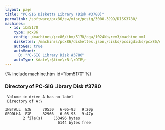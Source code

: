 ```yaml
---
layout: page
title: "PC-SIG Diskette Library (Disk #3780)"
permalink: /software/pcx86/sw/misc/pcsig/3000-3999/DISK3780/
machines:
  - id: ibm5170
    type: pcx86
    config: /machines/pcx86/ibm/5170/cga/1024kb/rev3/machine.xml
    diskettes: /machines/pcx86/diskettes.json,/disks/pcsigdisks/pcx86/diskettes.json
    autoGen: true
    autoMount:
      B: "PC-SIG Library Disk #3780"
    autoType: $date\r$time\rB:\rDIR\r
---
```


{% include machine.html id="ibm5170" %}

### Directory of PC-SIG Library Disk #3780

     Volume in drive A has no label
     Directory of A:\

    INSTALL  EXE     70530   6-05-93   9:20p
    GEODLHA  EXE     82966   6-05-93   9:47p
            2 file(s)     153496 bytes
                            6144 bytes free
